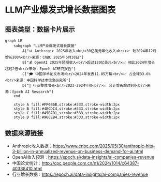 # LLM产业爆发式增长数据图表

## 图表类型：数据卡片展示

```mermaid
graph LR
    subgraph "LLM产业爆发式增长数据"
        A["📊 Anthropic 2025年收入<br/>30亿美元年化收入<br/>📈 较2024年12月增长200%<br/>来源：CNBC 2025年5月30日"]
        B["💰 OpenAI 2025年预期收入<br/>超过120亿美元<br/>📈 相比2024年增长超过2倍<br/>来源：Epoch AI研究报告"]
        C["🎓 中国学术论文市场<br/>2024年发表11.85万篇<br/>📈 占全球33.6%<br/>来源：中国科学技术信息研究所"]
        D["🌟 行业整体增长<br/>2023-2024年间<br/>📈 合计增长超过9倍<br/>来源：Epoch AI Research"]
    end
    
    style A fill:#FF6B6B,stroke:#333,stroke-width:2px
    style B fill:#4ECDC4,stroke:#333,stroke-width:2px  
    style C fill:#45B7D1,stroke:#333,stroke-width:2px
    style D fill:#96CEB4,stroke:#333,stroke-width:2px
```

## 数据来源链接
- Anthropic收入数据：https://www.cnbc.com/2025/05/30/anthropic-hits-3-billion-in-annualized-revenue-on-business-demand-for-ai.html
- OpenAI收入预测：https://epoch.ai/data-insights/ai-companies-revenue  
- 中国论文统计：http://cpc.people.com.cn/n1/2024/1014/c64387-40338410.html
- 行业增长数据：https://epoch.ai/data-insights/ai-companies-revenue 